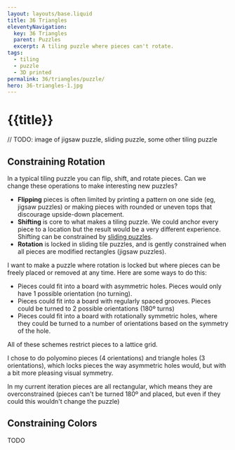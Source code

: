```yaml
---
layout: layouts/base.liquid
title: 36 Triangles
eleventyNavigation:
  key: 36 Triangles
  parent: Puzzles
  excerpt: A tiling puzzle where pieces can't rotate.
tags:
  - tiling
  - puzzle
  - 3D printed
permalink: 36/triangles/puzzle/
hero: 36-triangles-1.jpg 
---
```

# {{title}}

// TODO: image of jigsaw puzzle, sliding puzzle, some other tiling puzzle

## Constraining Rotation

In a typical tiling puzzle you can flip, shift, and rotate pieces. Can we change these operations to make interesting new puzzles?

* **Flipping** pieces is often limited by printing a pattern on one side (eg, jigsaw puzzles) or making pieces with rounded or uneven tops that discourage upside-down placement.
* **Shifting** is core to what makes a tiling puzzle. We could anchor every piece to a location but the result would be a very different experience. Shifting can be constrained by [sliding puzzles](https://en.wikipedia.org/wiki/Sliding_puzzle).
* **Rotation** is locked in sliding tile puzzles, and is gently constrained when all pieces are modified rectangles (jigsaw puzzles).

I want to make a puzzle where rotation is locked but where pieces can be freely placed or removed at any time. Here are some ways to do this:

* Pieces could fit into a board with asymmetric holes. Pieces would only have 1 possible orientation (no turning).
* Pieces could fit into a board with regularly spaced grooves. Pieces could be turned to 2 possible orientations (180º turns)
* Pieces could fit into a board with rotationally symmetric holes, where they could be turned to a number of orientations based on the symmetry of the hole. 

All of these schemes restrict pieces to a lattice grid.

I chose to do polyomino pieces (4 orientations) and triangle holes (3 orientations), which locks pieces the way asymmetric holes would, but with a bit more pleasing visual symmetry.

In my current iteration pieces are all rectangular, which means they are overconstrained (pieces can't be turned 180º and placed, but even if they could this wouldn't change the puzzle)

## Constraining Colors

TODO


